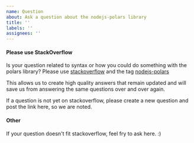```yaml
---
name: Question
about: Ask a question about the nodejs-polars library
title: ''
labels: ''
assignees: ''
---
```


#### Please use StackOverflow 

Is your question related to syntax or how you could do something with the polars library?
Please use [stackoverflow](https://stackoverflow.com/) and the tag [nodejs-polars](https://stackoverflow.com/questions/tagged/nodejs-polars)

This allows us to create high quality answers that remain updated and will save us from
answering the same questions over and over again.

If a question is not yet on stackoverflow, please create a new question and post the link here, so we are noted.

#### Other

If your question doesn't fit stackoverflow, feel fry to ask here. :)
